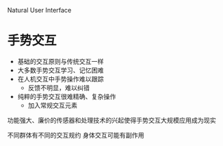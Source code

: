 Natural User Interface
# 手势交互

- 基础的交互原则与传统交互一样
- 大多数手势交互学习、记忆困难
- 在人机交互中手势操作难以跟踪
	- 反馈不明显，难以纠错
- 纯粹的手势交互很难精确、复杂操作
	- 加入常规交互元素


功能强大、廉价的传感器和处理技术的兴起使得手势交互大规模应用成为现实

不同群体有不同的交互规约
身体交互可能有副作用